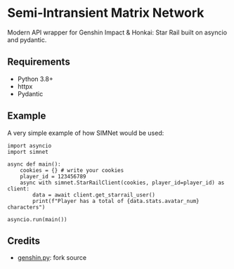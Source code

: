 # Semi-Intransient Matrix Network

Modern API wrapper for Genshin Impact & Honkai: Star Rail built on asyncio and pydantic.

## Requirements

- Python 3.8+
- httpx
- Pydantic

## Example

A very simple example of how SIMNet would be used:

```python3
import asyncio
import simnet

async def main():
    cookies = {} # write your cookies
    player_id = 123456789
    async with simnet.StarRailClient(cookies, player_id=player_id) as client:
        data = await client.get_starrail_user()
        print(f"Player has a total of {data.stats.avatar_num} characters")

asyncio.run(main())
```

## Credits
- [genshin.py](https://github.com/thesadru/genshin.py): fork source